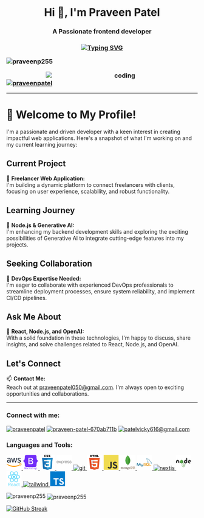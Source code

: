 <h1 align="center">Hi 👋, I'm Praveen Patel</h1>
<h3 align="center">A Passionate frontend developer </h3>

<h3 align="center"><a href="https://git.io/typing-svg"><img src="https://readme-typing-svg.demolab.com?font=ARIAL+BOLD&pause=1000&color=F70707&center=true&random=false&width=435&lines=FULL+STACK+DEVELOPER+%F0%9F%96%A5%EF%B8%8F%F0%9F%96%A5%EF%B8%8F;OPEN+SOURCE+CONTRIBUTOR+%F0%9F%96%B3%F0%9F%96%B3;FREELANCER+%F0%9F%A7%91%E2%80%8D%F0%9F%92%BC%F0%9F%A7%91%E2%80%8D%F0%9F%92%BC" alt="Typing SVG" /></a>

<p align="left"> <img src="https://komarev.com/ghpvc/?username=praveenp255&label=Profile%20views&color=0e75b6&style=flat" alt="praveenp255" /> </p>
<img align="right"alt="coding"width="400"src="https://media.licdn.com/dms/image/C5622AQErlQlcPler2g/feedshare-shrink_2048_1536/0/1587628396592?e=2147483647&v=beta&t=6gbzpglnet87uHEUlsH1GBq6TM1FaNsD8xcWeKZmWa0">

<p align="left"> <a href="https://x.com/vickypa73939793" target="blank"><img src="https://img.shields.io/twitter/follow/praveenpatel?logo=twitter&style=for-the-badge" alt="praveenpatel" /></a> </p>

---

# 🚀 Welcome to My Profile!

I'm a passionate and driven developer with a keen interest in creating impactful web applications. Here's a snapshot of what I'm working on and my current learning journey:

## Current Project
🔭 **Freelancer Web Application:**  
I'm building a dynamic platform to connect freelancers with clients, focusing on user experience, scalability, and robust functionality.

## Learning Journey
🌱 **Node.js & Generative AI:**  
I'm enhancing my backend development skills and exploring the exciting possibilities of Generative AI to integrate cutting-edge features into my projects.

## Seeking Collaboration
🤝 **DevOps Expertise Needed:**  
I'm eager to collaborate with experienced DevOps professionals to streamline deployment processes, ensure system reliability, and implement CI/CD pipelines.

## Ask Me About
💬 **React, Node.js, and OpenAI:**  
With a solid foundation in these technologies, I'm happy to discuss, share insights, and solve challenges related to React, Node.js, and OpenAI.

## Let's Connect
📫 **Contact Me:**  
Reach out at [praveenpatel050@gmail.com](mailto:praveenpatel050@gmail.com). I'm always open to exciting opportunities and collaborations.

---

<h3 align="left">Connect with me:</h3>
<p align="left">
<a href="https://twitter.com/praveenpatel" target="blank"><img align="center" src="https://raw.githubusercontent.com/rahuldkjain/github-profile-readme-generator/master/src/images/icons/Social/twitter.svg" alt="praveenpatel" height="30" width="40" /></a>
<a href="https://linkedin.com/in/praveen-patel-670ab711b" target="blank"><img align="center" src="https://raw.githubusercontent.com/rahuldkjain/github-profile-readme-generator/master/src/images/icons/Social/linked-in-alt.svg" alt="praveen-patel-670ab711b" height="30" width="40" /></a>
<a href="https://fb.com/patelvicky616@gmail.com" target="blank"><img align="center" src="https://raw.githubusercontent.com/rahuldkjain/github-profile-readme-generator/master/src/images/icons/Social/facebook.svg" alt="patelvicky616@gmail.com" height="30" width="40" /></a>
</p>

<h3 align="left">Languages and Tools:</h3>
<p align="left"> <a href="https://aws.amazon.com" target="_blank" rel="noreferrer"> <img src="https://raw.githubusercontent.com/devicons/devicon/master/icons/amazonwebservices/amazonwebservices-original-wordmark.svg" alt="aws" width="40" height="40"/> </a> <a href="https://getbootstrap.com" target="_blank" rel="noreferrer"> <img src="https://raw.githubusercontent.com/devicons/devicon/master/icons/bootstrap/bootstrap-plain-wordmark.svg" alt="bootstrap" width="40" height="40"/> </a> <a href="https://www.w3schools.com/css/" target="_blank" rel="noreferrer"> <img src="https://raw.githubusercontent.com/devicons/devicon/master/icons/css3/css3-original-wordmark.svg" alt="css3" width="40" height="40"/> </a> <a href="https://expressjs.com" target="_blank" rel="noreferrer"> <img src="https://raw.githubusercontent.com/devicons/devicon/master/icons/express/express-original-wordmark.svg" alt="express" width="40" height="40"/> </a> <a href="https://git-scm.com/" target="_blank" rel="noreferrer"> <img src="https://www.vectorlogo.zone/logos/git-scm/git-scm-icon.svg" alt="git" width="40" height="40"/> </a> <a href="https://www.w3.org/html/" target="_blank" rel="noreferrer"> <img src="https://raw.githubusercontent.com/devicons/devicon/master/icons/html5/html5-original-wordmark.svg" alt="html5" width="40" height="40"/> </a> <a href="https://developer.mozilla.org/en-US/docs/Web/JavaScript" target="_blank" rel="noreferrer"> <img src="https://raw.githubusercontent.com/devicons/devicon/master/icons/javascript/javascript-original.svg" alt="javascript" width="40" height="40"/> </a> <a href="https://www.mongodb.com/" target="_blank" rel="noreferrer"> <img src="https://raw.githubusercontent.com/devicons/devicon/master/icons/mongodb/mongodb-original-wordmark.svg" alt="mongodb" width="40" height="40"/> </a> <a href="https://www.mysql.com/" target="_blank" rel="noreferrer"> <img src="https://raw.githubusercontent.com/devicons/devicon/master/icons/mysql/mysql-original-wordmark.svg" alt="mysql" width="40" height="40"/> </a> <a href="https://nextjs.org/" target="_blank" rel="noreferrer"> <img src="https://cdn.worldvectorlogo.com/logos/nextjs-2.svg" alt="nextjs" width="40" height="40"/> </a> <a href="https://nodejs.org" target="_blank" rel="noreferrer"> <img src="https://raw.githubusercontent.com/devicons/devicon/master/icons/nodejs/nodejs-original-wordmark.svg" alt="nodejs" width="40" height="40"/> </a> <a href="https://reactjs.org/" target="_blank" rel="noreferrer"> <img src="https://raw.githubusercontent.com/devicons/devicon/master/icons/react/react-original-wordmark.svg" alt="react" width="40" height="40"/> </a> <a href="https://tailwindcss.com/" target="_blank" rel="noreferrer"> <img src="https://www.vectorlogo.zone/logos/tailwindcss/tailwindcss-icon.svg" alt="tailwind" width="40" height="40"/> </a> <a href="https://www.typescriptlang.org/" target="_blank" rel="noreferrer"> <img src="https://raw.githubusercontent.com/devicons/devicon/master/icons/typescript/typescript-original.svg" alt="typescript" width="40" height="40"/> </a> </p>

<p><img align="left" src="https://github-readme-stats.vercel.app/api/top-langs?username=praveenp255&show_icons=true&locale=en&layout=compact" alt="praveenp255" /></p>

<p>&nbsp;<img align="center" src="https://github-readme-stats.vercel.app/api?username=praveenp255&show_icons=true&locale=en" alt="praveenp255" /></p>

[![GitHub Streak](https://github-readme-streak-stats.herokuapp.com?user=praveenp255)](https://git.io/streak-stats)

